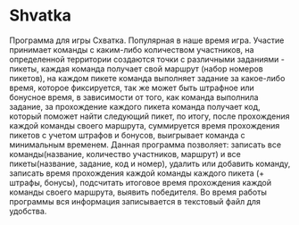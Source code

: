 # Shvatka
Программа для игры Схватка.
Популярная в наше время игра. Участие принимает команды с каким-либо количеством участников, на определенной территории создаются точки с различными заданиями - пикеты, каждая команда получает свой маршрут (набор номеров пикетов), на каждом пикете команда выполняет задание за какое-либо время, которое фиксируется, так же может быть штрафное или бонусное время, в зависимости от того, как команда выполнила задание, за прохождение каждого пикета команда получает код, который поможет найти следующий пикет, по итогу, после прохождения каждой команды своего маршрута, суммируется время прохождения пикетов с учетом штрафов и бонусов, выигрывает команда с минимальным временем.
   Данная программа позволяет: 
          записать все команды(название, количество участников, маршрут) и все пикеты(название, задание, код и номер),
	  удалить или добавить команду,
	  записать время прохождения каждой команды каждого пикета (+ штрафы, бонусы),
	  подсчитать итоговое время прохождения каждой команды своего маршрута,
	  выявить победителя.
	Во время работы программы вся информация записывается в текстовый файл для удобства.
